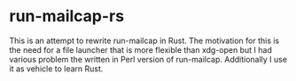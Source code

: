 run-mailcap-rs
==============
This is an attempt to rewrite run-mailcap in Rust. The motivation for this is
the need for a file launcher that is more flexible than xdg-open but I had
various problem the written in Perl version of run-mailcap. Additionally I use
it as vehicle to learn Rust.
